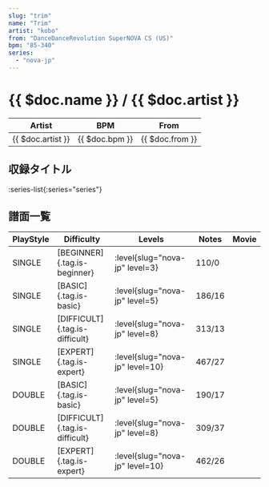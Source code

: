 ```yaml
---
slug: "trim"
name: "Trim"
artist: "kobo"
from: "DanceDanceRevolution SuperNOVA CS (US)"
bpm: "85-340"
series:
  - "nova-jp"
---
```


# {{ $doc.name }} / {{ $doc.artist }}

|Artist|BPM|From|
|------|---|----|
|{{ $doc.artist }}|{{ $doc.bpm }}|{{ $doc.from }}|

## 収録タイトル

:series-list{:series="series"}

## 譜面一覧

|PlayStyle|Difficulty|Levels|Notes|Movie|
|---------|----------|------|-----|-----|
|SINGLE|[BEGINNER]{.tag.is-beginner}|:level{slug="nova-jp" level=3}|110/0||
|SINGLE|[BASIC]{.tag.is-basic}|:level{slug="nova-jp" level=5}|186/16||
|SINGLE|[DIFFICULT]{.tag.is-difficult}|:level{slug="nova-jp" level=8}|313/13||
|SINGLE|[EXPERT]{.tag.is-expert}|:level{slug="nova-jp" level=10}|467/27||
|DOUBLE|[BASIC]{.tag.is-basic}|:level{slug="nova-jp" level=5}|190/17||
|DOUBLE|[DIFFICULT]{.tag.is-difficult}|:level{slug="nova-jp" level=8}|309/37||
|DOUBLE|[EXPERT]{.tag.is-expert}|:level{slug="nova-jp" level=10}|462/26||
